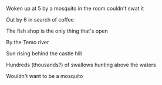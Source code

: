 Woken up at 5 by a mosquito in the room couldn't swat it

Out by 6 in search of coffee

The fish shop is the only thing that's open

By the Temo river

Sun rising behind the castle hill

Hundreds (thousands?) of swallows hunting above the waters

Wouldn't want to be a mosquito
